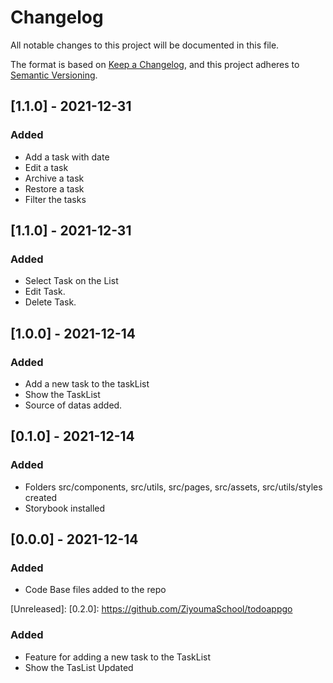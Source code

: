 # Changelog
All notable changes to this project will be documented in this file.

The format is based on [Keep a Changelog](https://keepachangelog.com/en/1.0.0/),
and this project adheres to [Semantic Versioning](https://semver.org/spec/v2.0.0.html).


## [1.1.0] - 2021-12-31
### Added
 - Add a task with date
 - Edit a task
 - Archive a task 
 - Restore a task
 - Filter the tasks 


## [1.1.0] - 2021-12-31
### Added
- Select Task on the List 
- Edit Task. 
- Delete Task. 

## [1.0.0] - 2021-12-14
### Added
- Add a new task to the taskList
- Show the TaskList
- Source of datas added.

## [0.1.0] - 2021-12-14
### Added
- Folders src/components, src/utils, src/pages, src/assets, src/utils/styles created
- Storybook installed

## [0.0.0] - 2021-12-14
### Added
- Code Base files added to the repo



[Unreleased]: 
[0.2.0]: https://github.com/ZiyoumaSchool/todoappgo
### Added
- Feature for adding a new task to the TaskList
- Show the TasList Updated
 